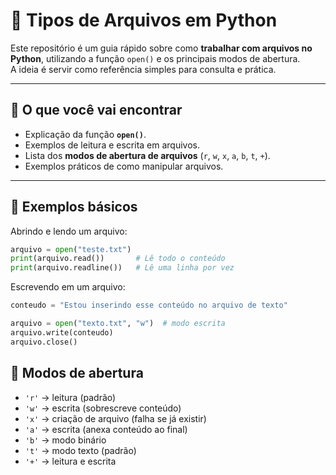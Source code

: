 # 📂 Tipos de Arquivos em Python

Este repositório é um guia rápido sobre como **trabalhar com arquivos no Python**, utilizando a função `open()` e os principais modos de abertura.  
A ideia é servir como referência simples para consulta e prática.

---

## 🔑 O que você vai encontrar
- Explicação da função **`open()`**.  
- Exemplos de leitura e escrita em arquivos.  
- Lista dos **modos de abertura de arquivos** (`r`, `w`, `x`, `a`, `b`, `t`, `+`).  
- Exemplos práticos de como manipular arquivos.  

---

## 📝 Exemplos básicos

Abrindo e lendo um arquivo:

```python
arquivo = open("teste.txt")
print(arquivo.read())       # Lê todo o conteúdo
print(arquivo.readline())   # Lê uma linha por vez

```
Escrevendo em um arquivo:
```python
conteudo = "Estou inserindo esse conteúdo no arquivo de texto"

arquivo = open("texto.txt", "w")  # modo escrita
arquivo.write(conteudo)
arquivo.close()
```
## 📌 Modos de abertura

- `'r'` → leitura (padrão)  
- `'w'` → escrita (sobrescreve conteúdo)  
- `'x'` → criação de arquivo (falha se já existir)  
- `'a'` → escrita (anexa conteúdo ao final)  
- `'b'` → modo binário  
- `'t'` → modo texto (padrão)  
- `'+'` → leitura e escrita  
